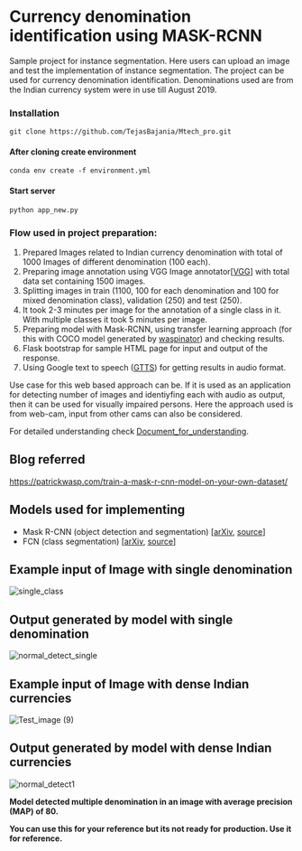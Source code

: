 # Currency denomination identification using MASK-RCNN 
Sample project for instance segmentation. Here users can upload an image and test the implementation of instance segmentation. The project can be used for currency denomination identification. Denominations used are from the Indian currency system were in use till August 2019.

### Installation
```console
git clone https://github.com/TejasBajania/Mtech_pro.git
```
#### After cloning create environment
```console
conda env create -f environment.yml
```
#### Start server
```console
python app_new.py
```
### Flow used in project preparation:

1. Prepared Images related to Indian currency denomination with total of 1000 Images of different denomination (100 each).
2. Preparing image annotation using VGG Image annotator[[VGG](https://www.robots.ox.ac.uk/~vgg/software/via/)] with total data set containing 1500 images.
3. Splitting images in train (1100, 100 for each denomination and 100 for mixed denomination class), validation (250) and test (250).
4. It took 2-3 minutes per image for the annotation of a single class in it. With multiple classes it took 5 minutes per image.
5. Preparing model with Mask-RCNN, using transfer learning approach (for this with COCO model generated by [waspinator](https://github.com/waspinator/deep-learning-explorer/tree/master/data)) and checking results.
6. Flask bootstrap for sample HTML page for input and output of the response.
7. Using Google text to speech ([GTTS](https://gtts.readthedocs.io/en/latest/)) for getting results in audio format.

Use case for this web based approach can be. If it is used as an application for detecting number of images and identiyfing each with audio as output, then it can be used for visually impaired persons. Here the approach used is from web-cam, input from other cams can also be considered.

For detailed understanding check [Document_for_understanding](https://github.com/TejasBajania/Mtech_pro/blob/master/Document_for_understanding.pdf).

## Blog referred
https://patrickwasp.com/train-a-mask-r-cnn-model-on-your-own-dataset/

## Models used for implementing

- Mask R-CNN (object detection and segmentation) [[arXiv](https://arxiv.org/abs/1703.06870), [source](https://github.com/matterport/Mask_RCNN)]
- FCN (class segmentation) [[arXiv](https://arxiv.org/abs/1605.06211), [source](https://github.com/aurora95/Keras-FCN)]

## Example input of Image with single denomination
![single_class](https://user-images.githubusercontent.com/33371855/122665007-5bdcf500-d1c2-11eb-9517-5914649c10af.jpg)

## Output generated by model with single denomination

![normal_detect_single](https://user-images.githubusercontent.com/33371855/122665168-4fa56780-d1c3-11eb-9d86-0706731527c5.JPG)

## Example input of Image with dense Indian currencies

![Test_image (9)](https://user-images.githubusercontent.com/33371855/122665254-cd697300-d1c3-11eb-8363-72c9fc3dab91.jpg)

## Output generated by model with dense Indian currencies

![normal_detect1](https://user-images.githubusercontent.com/33371855/122665323-2df8b000-d1c4-11eb-8916-223d4ba5328b.JPG)

<strong> Model detected multiple denomination in an image with average precision (MAP) of 80. </strong>

<strong> You can use this for your reference but its not ready for production. Use it for reference. </strong>


